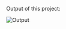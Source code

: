 Output of this project:

![Output](https://github.com/Afnan5750/Notes-App/assets/155257728/dd2303a3-a1b5-4059-b385-e90bf21c928c)
